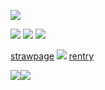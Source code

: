 ![](https://media1.tenor.com/m/9-eMAjnadRoAAAAC/dante-devil-may-cry.gif)


![](https://64.media.tumblr.com/1de69da7a691dbac1faa215d60fb2d20/e3f3f86e16ebc0f4-53/s100x200/368ff1d802960cdc11b8693ef54d9ec79f61c11f.gifv) ![](https://64.media.tumblr.com/d2063812573dd90a41021675e2104ab4/e3f3f86e16ebc0f4-8e/s100x200/d91c9a4f653a5991cf085324342782c690468a3a.gifv) ![](https://64.media.tumblr.com/45a13df9a026edfa58b9a04af2abd638/e3f3f86e16ebc0f4-bb/s100x200/fde57ef3dace66084c2d8776a39dc0576e51eaf7.gifv)

 [strawpage](https://twohundredshots.straw.page) ![](https://64.media.tumblr.com/14e74de66d7638d71f984eb416c47cb1/b55b2416bafcc208-ad/s75x75_c1/c112986ccc31760a69d421b05c438eae630a87c4.gifv) [rentry](https://rentry.co/twohundredshots)



![](https://64.media.tumblr.com/746484f183a9af4a6b9d355acbe30ac0/ecafec24560eb031-ba/s400x600/fe506ded7142b91e0184d8291d189e39841369ec.gifv)![](https://64.media.tumblr.com/55f47e454ec3f8eeea03b0de79d5c6f3/ecafec24560eb031-e6/s100x200/1c25ff4a2aea2c68e5d15be4ea799fa1b99bace4.gifv)


